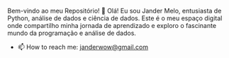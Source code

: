 Bem-vindo ao meu Repositório! 👋
Olá! Eu sou Jander Melo, entusiasta de Python, análise de dados e ciência de dados. Este é o meu espaço digital onde compartilho minha jornada de aprendizado e exploro o fascinante mundo da programação e análise de dados.
- 📫 How to reach me: janderwow@gmail.com

<!---
janderwow/janderwow is a ✨ special ✨ repository because its `README.md` (this file) appears on your GitHub profile.
You can click the Preview link to take a look at your changes.
--->

